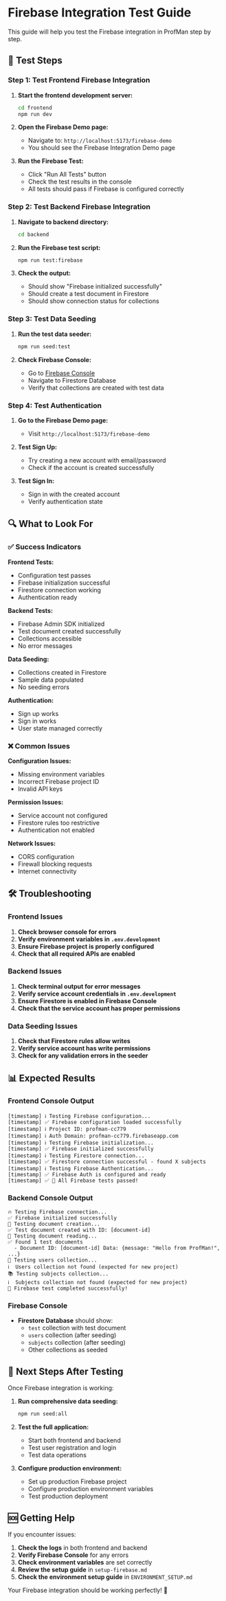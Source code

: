 # Firebase Integration Test Guide

This guide will help you test the Firebase integration in ProfMan step by step.

## 🧪 Test Steps

### Step 1: Test Frontend Firebase Integration

1. **Start the frontend development server:**
   ```bash
   cd frontend
   npm run dev
   ```

2. **Open the Firebase Demo page:**
   - Navigate to: `http://localhost:5173/firebase-demo`
   - You should see the Firebase Integration Demo page

3. **Run the Firebase Test:**
   - Click "Run All Tests" button
   - Check the test results in the console
   - All tests should pass if Firebase is configured correctly

### Step 2: Test Backend Firebase Integration

1. **Navigate to backend directory:**
   ```bash
   cd backend
   ```

2. **Run the Firebase test script:**
   ```bash
   npm run test:firebase
   ```

3. **Check the output:**
   - Should show "Firebase initialized successfully"
   - Should create a test document in Firestore
   - Should show connection status for collections

### Step 3: Test Data Seeding

1. **Run the test data seeder:**
   ```bash
   npm run seed:test
   ```

2. **Check Firebase Console:**
   - Go to [Firebase Console](https://console.firebase.google.com/project/profman-cc779)
   - Navigate to Firestore Database
   - Verify that collections are created with test data

### Step 4: Test Authentication

1. **Go to the Firebase Demo page:**
   - Visit `http://localhost:5173/firebase-demo`

2. **Test Sign Up:**
   - Try creating a new account with email/password
   - Check if the account is created successfully

3. **Test Sign In:**
   - Sign in with the created account
   - Verify authentication state

## 🔍 What to Look For

### ✅ Success Indicators

**Frontend Tests:**
- Configuration test passes
- Firebase initialization successful
- Firestore connection working
- Authentication ready

**Backend Tests:**
- Firebase Admin SDK initialized
- Test document created successfully
- Collections accessible
- No error messages

**Data Seeding:**
- Collections created in Firestore
- Sample data populated
- No seeding errors

**Authentication:**
- Sign up works
- Sign in works
- User state managed correctly

### ❌ Common Issues

**Configuration Issues:**
- Missing environment variables
- Incorrect Firebase project ID
- Invalid API keys

**Permission Issues:**
- Service account not configured
- Firestore rules too restrictive
- Authentication not enabled

**Network Issues:**
- CORS configuration
- Firewall blocking requests
- Internet connectivity

## 🛠️ Troubleshooting

### Frontend Issues

1. **Check browser console for errors**
2. **Verify environment variables in `.env.development`**
3. **Ensure Firebase project is properly configured**
4. **Check that all required APIs are enabled**

### Backend Issues

1. **Check terminal output for error messages**
2. **Verify service account credentials in `.env.development`**
3. **Ensure Firestore is enabled in Firebase Console**
4. **Check that the service account has proper permissions**

### Data Seeding Issues

1. **Check that Firestore rules allow writes**
2. **Verify service account has write permissions**
3. **Check for any validation errors in the seeder**

## 📊 Expected Results

### Frontend Console Output
```
[timestamp] ℹ️ Testing Firebase configuration...
[timestamp] ✅ Firebase configuration loaded successfully
[timestamp] ℹ️ Project ID: profman-cc779
[timestamp] ℹ️ Auth Domain: profman-cc779.firebaseapp.com
[timestamp] ℹ️ Testing Firebase initialization...
[timestamp] ✅ Firebase initialized successfully
[timestamp] ℹ️ Testing Firestore connection...
[timestamp] ✅ Firestore connection successful - found X subjects
[timestamp] ℹ️ Testing Firebase Authentication...
[timestamp] ✅ Firebase Auth is configured and ready
[timestamp] ✅ 🎉 All Firebase tests passed!
```

### Backend Console Output
```
🔥 Testing Firebase connection...
✅ Firebase initialized successfully
📝 Testing document creation...
✅ Test document created with ID: [document-id]
📖 Testing document reading...
✅ Found 1 test documents
  - Document ID: [document-id] Data: {message: "Hello from ProfMan!", ...}
👥 Testing users collection...
ℹ️  Users collection not found (expected for new project)
📚 Testing subjects collection...
ℹ️  Subjects collection not found (expected for new project)
🎉 Firebase test completed successfully!
```

### Firebase Console
- **Firestore Database** should show:
  - `test` collection with test document
  - `users` collection (after seeding)
  - `subjects` collection (after seeding)
  - Other collections as seeded

## 🎯 Next Steps After Testing

Once Firebase integration is working:

1. **Run comprehensive data seeding:**
   ```bash
   npm run seed:all
   ```

2. **Test the full application:**
   - Start both frontend and backend
   - Test user registration and login
   - Test data operations

3. **Configure production environment:**
   - Set up production Firebase project
   - Configure production environment variables
   - Test production deployment

## 🆘 Getting Help

If you encounter issues:

1. **Check the logs** in both frontend and backend
2. **Verify Firebase Console** for any errors
3. **Check environment variables** are set correctly
4. **Review the setup guide** in `setup-firebase.md`
5. **Check the environment setup guide** in `ENVIRONMENT_SETUP.md`

Your Firebase integration should be working perfectly! 🎉
